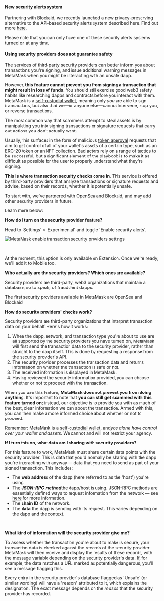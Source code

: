 
#### New security alerts system


Partnering with Blockaid, we recently launched a new privacy-preserving alternative to the API-based security alerts system described here. Find out more [here](https://support.metamask.io/hc/en-us/articles/19878220833947).


Please note that you can only have one of these security alerts systems turned on at any time.




#### Using security providers does not guarantee safety


The services of third-party security providers can better inform you about transactions you're signing, and issue additional warning messages in MetaMask when you might be interacting with an unsafe dapp.


However, **this feature cannot prevent you from signing a transaction that might result in loss of funds**. You should still exercise good web3 safety habits like researching dapps and contracts before you interact with them. MetaMask is a [self-custodial wallet](https://support.metamask.io/hc/en-us/articles/360059952212), meaning only *you* are able to sign transactions, but also that we—or anyone else—cannot intervene, stop you, or reverse transactions. 



The most common way that scammers attempt to steal assets is by manipulating you into signing transactions or signature requests that carry out actions you don't actually want. 


Usually, this surfaces in the form of malicious [token approval](https://support.metamask.io/hc/en-us/articles/6174898326683) requests that aim to get control of all of your wallet's assets of a certain type, such as an ERC-20 token or an NFT collection. Bad actors rely on a range of tactics to be successful, but a significant element of the playbook is to make it as difficult as possible for the user to properly understand what they're signing.


**This is where transaction security checks come in**. This service is offered by third-party providers that analyze transactions or signature requests and advise, based on their records, whether it is potentially unsafe.


To start with, we've partnered with OpenSea and Blockaid, and may add other security providers in future.


Learn more below:




**How do I turn on the security provider feature?**

Head to 'Settings' > 'Experimental' and toggle 'Enable security alerts'. 


![MetaMask enable transaction security providers settings](https://support.metamask.io/hc/article_attachments/17272353279899)


 


At the moment, this option is only available on Extension. Once we're ready, we'll add it to Mobile too.





**Who actually are the security providers? Which ones are available?**

Security providers are third-party, web3 organizations that maintain a database, so to speak, of fraudulent dapps.


The first security providers available in MetaMask are OpenSea and Blockaid.





**How do security providers' checks work?**

Security providers are third-party organizations that interpret transaction data on your behalf. Here's how it works:


1. When the dapp, network, and transaction type you're about to use are all supported by the security providers you have turned on, MetaMask will first send the transaction data to the security provider, rather than straight to the dapp itself. This is done by requesting a response from the security provider's API.
2. The security provider processes the transaction data and returns information on whether the transaction is safe or not.
3. The received information is displayed in MetaMask.
4. Having reviewed the security information provided, you can choose whether or not to proceed with the transaction.


When you use this feature, **MetaMask does not prevent you from doing anything**. It's important to note that **you can still get scammed with this feature turned on**; instead, our objective is to provide you with as much of the best, clear information we can about the transaction. Armed with this, you can then make a more informed choice about whether or not to proceed.


Remember: MetaMask is a [self-custodial wallet](https://support.metamask.io/hc/en-us/articles/360059952212), and*you alone have control over your wallet and assets*. We cannot and will not restrict your agency.





**If I turn this on, what data am I sharing with security providers?**

For this feature to work, MetaMask must share certain data points with the security provider. This is data that you'd normally be sharing with the dapp you're interacting with anyway — data that you need to send as part of your signed transaction. This includes:


* The **web address** of the dapp (here referred to as the 'host') you're using.
* The ***JSON-RPC*** ***method***the dapp/host is using. JSON-RPC methods are essentially defined ways to request information from the network — see [here](https://docs.infura.io/infura/networks/ethereum/json-rpc-methods) for more information.
* The **chain ID** of the network.
* The **data** the dapp is sending with its request. This varies depending on the dapp and the context.


 





**What kind of information will the security provider give me?**

To assess whether the transaction you're about to make is secure, your transaction data is checked against the records of the security provider. MetaMask will then receive and display the results of these records, with the message variable depending on the security provider's data. If, for example, the data matches a URL marked as potentially dangerous, you'll see a message flagging this.


Every entry in the security provider's database flagged as 'Unsafe' (or similar wording) will have a 'reason' attributed to it, which explains the designation. The exact message depends on the *reason* that the security provider has recorded.




